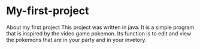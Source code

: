 # My-first-project
About my first project
This project was written in java. It is a simple program that is inspired by the video game pokemon. Its function is to edit and view the pokemons that are in your party and in your invetory.
